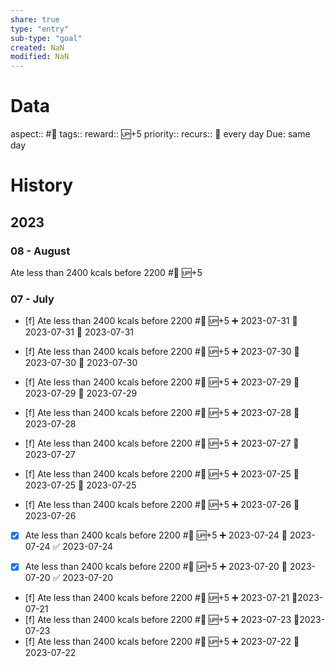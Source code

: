 ```yaml
---
share: true
type: "entry"
sub-type: "goal"
created: NaN 
modified: NaN
---
```

# Data
aspect:: #🍎
tags:: 
reward:: 🆙+5
priority:: 
recurs:: 🔁 every day
Due: same day
# History
## 2023
### 08 - August
Ate less than 2400 kcals before 2200 #🍎 🆙+5
### 07 - July
- [f] Ate less than 2400 kcals before 2200 #🍎 🆙+5 ➕ 2023-07-31 🛫 2023-07-31 📅 2023-07-31
- [f] Ate less than 2400 kcals before 2200 #🍎 🆙+5 ➕ 2023-07-30 🛫 2023-07-30 📅 2023-07-30

- [f] Ate less than 2400 kcals before 2200 #🍎 🆙+5 ➕ 2023-07-29 🛫 2023-07-29 📅 2023-07-29
- [f] Ate less than 2400 kcals before 2200 #🍎 🆙+5 ➕ 2023-07-28 📅 2023-07-28
- [f] Ate less than 2400 kcals before 2200 #🍎 🆙+5 ➕ 2023-07-27 📅 2023-07-27
- [f] Ate less than 2400 kcals before 2200 #🍎 🆙+5 ➕ 2023-07-25 🛫 2023-07-25 📅 2023-07-25
- [f] Ate less than 2400 kcals before 2200 #🍎 🆙+5 ➕ 2023-07-26 📅 2023-07-26
- [x] Ate less than 2400 kcals before 2200 #🍎 🆙+5 ➕ 2023-07-24 📅 2023-07-24 ✅ 2023-07-24

- [x] Ate less than 2400 kcals before 2200 #🍎 🆙+5 ➕ 2023-07-20 📅 2023-07-20 ✅ 2023-07-20
- [f] Ate less than 2400 kcals before 2200 #🍎 🆙+5 ➕ 2023-07-21 📆2023-07-21
- [f] Ate less than 2400 kcals before 2200 #🍎 🆙+5 ➕ 2023-07-23 📆2023-07-23
- [f] Ate less than 2400 kcals before 2200 #🍎 🆙+5 ➕ 2023-07-22 📅 2023-07-22